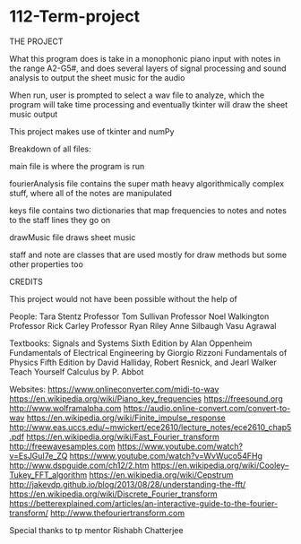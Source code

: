 # 112-Term-project
THE PROJECT

What this program does is take in a monophonic piano input with notes in the range A2-G5#, and does several layers of signal processing and sound analysis to output the sheet music for the audio

When run, user is prompted to select a wav file to analyze, which the program will take time processing and eventually tkinter will draw the sheet music output

This project makes use of tkinter and numPy


Breakdown of all files:

main file is where the program is run

fourierAnalysis file contains the super math heavy algorithmically complex stuff, where all of the notes are manipulated

keys file contains two dictionaries that map frequencies to notes and notes to the staff lines they go on

drawMusic file draws sheet music

staff and note are classes that are used mostly for draw methods but some other properties too


CREDITS

This project would not have been possible without the help of

People:
Tara Stentz
Professor Tom Sullivan
Professor Noel Walkington
Professor Rick Carley
Professor Ryan Riley
Anne Silbaugh
Vasu Agrawal

Textbooks:
Signals and Systems Sixth Edition by Alan Oppenheim
Fundamentals of Electrical Engineering by Giorgio Rizzoni
Fundamentals of Physics Fifth Edition by David Halliday, Robert Resnick, and Jearl Walker
Teach Yourself Calculus by P. Abbot

Websites:
https://www.onlineconverter.com/midi-to-wav
https://en.wikipedia.org/wiki/Piano_key_frequencies
https://freesound.org
http://www.wolframalpha.com
https://audio.online-convert.com/convert-to-wav
https://en.wikipedia.org/wiki/Finite_impulse_response
http://www.eas.uccs.edu/~mwickert/ece2610/lecture_notes/ece2610_chap5.pdf
https://en.wikipedia.org/wiki/Fast_Fourier_transform
http://freewavesamples.com
https://www.youtube.com/watch?v=EsJGuI7e_ZQ
https://www.youtube.com/watch?v=WvWuco54FHg
http://www.dspguide.com/ch12/2.htm
https://en.wikipedia.org/wiki/Cooley–Tukey_FFT_algorithm
https://en.wikipedia.org/wiki/Cepstrum
http://jakevdp.github.io/blog/2013/08/28/understanding-the-fft/
https://en.wikipedia.org/wiki/Discrete_Fourier_transform
https://betterexplained.com/articles/an-interactive-guide-to-the-fourier-transform/
http://www.thefouriertransform.com


Special thanks to tp mentor Rishabh Chatterjee
